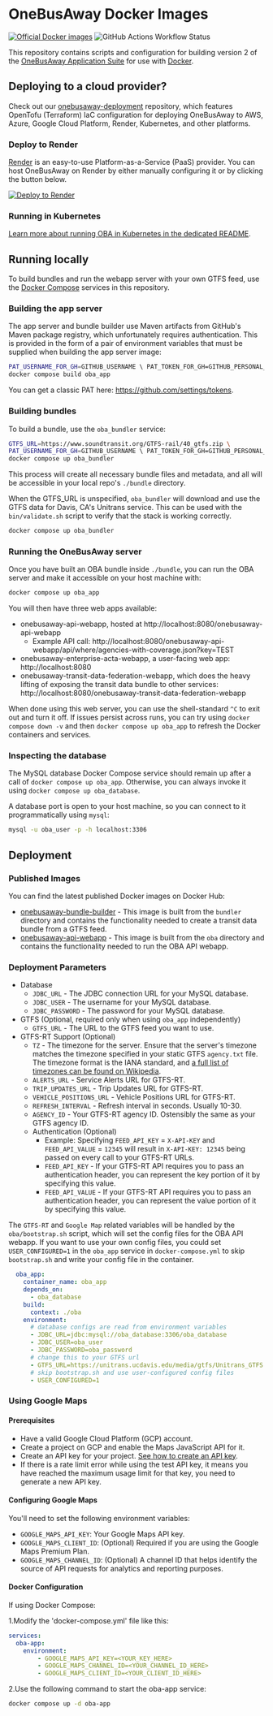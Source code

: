 # OneBusAway Docker Images

<a href="https://hub.docker.com/u/opentransitsoftwarefoundation"><img alt="Official Docker images" src="https://img.shields.io/badge/Docker_Hub-images-green?logo=docker"></a> <img alt="GitHub Actions Workflow Status" src="https://img.shields.io/github/actions/workflow/status/onebusaway/onebusaway-docker/test.yaml?branch=main">

This repository contains scripts and configuration for building version 2 of the
[OneBusAway Application Suite](https://github.com/OneBusAway/onebusaway-application-modules)
for use with [Docker](https://www.docker.com/).

## Deploying to a cloud provider?

Check out our [onebusaway-deployment](https://github.com/oneBusAway/onebusaway-deployment) repository, which features OpenTofu (Terraform) IaC configuration for deploying OneBusAway to AWS, Azure, Google Cloud Platform, Render, Kubernetes, and other platforms.

### Deploy to Render

[Render](https://www.render.com) is an easy-to-use Platform-as-a-Service (PaaS) provider. You can host OneBusAway on Render by either manually configuring it or by clicking the button below.

[![Deploy to Render](https://render.com/images/deploy-to-render-button.svg)](https://render.com/deploy?repo=https://github.com/oneBusAway/onebusaway-docker/)

### Running in Kubernetes

[Learn more about running OBA in Kubernetes in the dedicated README](k8s-readme.md).

## Running locally

To build bundles and run the webapp server with your own GTFS feed, use the [Docker Compose](https://docs.docker.com/compose/) services in this repository.

### Building the app server

The app server and bundle builder use Maven artifacts from GitHub's Maven package registry, which unfortunately requires authentication. This is provided in the form of a pair of environment variables that must be supplied when building the app server image:

```bash
PAT_USERNAME_FOR_GH=GITHUB_USERNAME \ PAT_TOKEN_FOR_GH=GITHUB_PERSONAL_ACCESS_TOKEN \
docker compose build oba_app
```

You can get a classic PAT here: https://github.com/settings/tokens.

### Building bundles

To build a bundle, use the `oba_bundler` service:

```bash
GTFS_URL=https://www.soundtransit.org/GTFS-rail/40_gtfs.zip \
PAT_USERNAME_FOR_GH=GITHUB_USERNAME \ PAT_TOKEN_FOR_GH=GITHUB_PERSONAL_ACCESS_TOKEN \
docker compose up oba_bundler
```

This process will create all necessary bundle files and metadata, and all will be accessible in your local repo's `./bundle` directory.

When the GTFS_URL is unspecified, `oba_bundler` will download and use the GTFS data for Davis, CA's Unitrans service. This can be used with the `bin/validate.sh` script to verify that the stack is working correctly.

```bash
docker compose up oba_bundler
```

### Running the OneBusAway server

Once you have built an OBA bundle inside `./bundle`, you can run the OBA server and make it accessible on your host machine with:

```bash
docker compose up oba_app
```

You will then have three web apps available:

* onebusaway-api-webapp, hosted at http://localhost:8080/onebusaway-api-webapp
  * Example API call: http://localhost:8080/onebusaway-api-webapp/api/where/agencies-with-coverage.json?key=TEST
* onebusaway-enterprise-acta-webapp, a user-facing web app: http://localhost:8080
* onebusaway-transit-data-federation-webapp, which does the heavy lifting of exposing the transit data bundle to other services: http://localhost:8080/onebusaway-transit-data-federation-webapp

When done using this web server, you can use the shell-standard `^C` to exit out and turn it off. If issues persist across runs, you can try using `docker compose down -v` and then `docker compose up oba_app` to refresh the Docker containers and services.

### Inspecting the database

The MySQL database Docker Compose service should remain up after a call of `docker compose up oba_app`. Otherwise, you can always invoke it using `docker compose up oba_database`.

A database port is open to your host machine, so you can connect to it programmatically using `mysql`:

```bash
mysql -u oba_user -p -h localhost:3306
```

## Deployment

### Published Images

You can find the latest published Docker images on Docker Hub:

* [onebusaway-bundle-builder](https://hub.docker.com/r/opentransitsoftwarefoundation/onebusaway-bundle-builder) - This image is built from the `bundler` directory and contains the functionality needed to create a transit data bundle from a GTFS feed.
* [onebusaway-api-webapp](https://hub.docker.com/r/opentransitsoftwarefoundation/onebusaway-api-webapp) - This image is built from the `oba` directory and contains the functionality needed to run the OBA API webapp.

### Deployment Parameters

* Database
  * `JDBC_URL` - The JDBC connection URL for your MySQL database.
  * `JDBC_USER` - The username for your MySQL database.
  * `JDBC_PASSWORD` - The password for your MySQL database.
* GTFS (Optional, required only when using `oba_app` independently)
  * `GTFS_URL` - The URL to the GTFS feed you want to use.
* GTFS-RT Support (Optional)
  * `TZ` - The timezone for the server. Ensure that the server's timezone matches the timezone specified in your static GTFS `agency.txt` file. The timezone format is the IANA standard, and [a full list of timezones can be found on Wikipedia](https://en.wikipedia.org/wiki/List_of_tz_database_time_zones#List).
  * `ALERTS_URL` - Service Alerts URL for GTFS-RT.
  * `TRIP_UPDATES_URL` - Trip Updates URL for GTFS-RT.
  * `VEHICLE_POSITIONS_URL` - Vehicle Positions URL for GTFS-RT.
  * `REFRESH_INTERVAL` - Refresh interval in seconds. Usually 10-30.
  * `AGENCY_ID` - Your GTFS-RT agency ID. Ostensibly the same as your GTFS agency ID.
  * Authentication (Optional)
    * Example: Specifying `FEED_API_KEY` = `X-API-KEY` and `FEED_API_VALUE` = `12345` will result in `X-API-KEY: 12345` being passed on every call to your GTFS-RT URLs.
    * `FEED_API_KEY` - If your GTFS-RT API requires you to pass an authentication header, you can represent the key portion of it by specifying this value.
    * `FEED_API_VALUE` - If your GTFS-RT API requires you to pass an authentication header, you can represent the value portion of it by specifying this value.



The `GTFS-RT` and `Google Map` related variables will be handled by the `oba/bootstrap.sh` script, which will set the config files for the OBA API webapp. If you want to use your own config files, you could set `USER_CONFIGURED=1` in the `oba_app` service in `docker-compose.yml` to skip `bootstrap.sh` and write your config file in the container.
```yaml
  oba_app:
    container_name: oba_app
    depends_on:
      - oba_database
    build:
      context: ./oba
    environment:
      # database configs are read from environment variables
      - JDBC_URL=jdbc:mysql://oba_database:3306/oba_database
      - JDBC_USER=oba_user
      - JDBC_PASSWORD=oba_password
      # change this to your GTFS url
      - GTFS_URL=https://unitrans.ucdavis.edu/media/gtfs/Unitrans_GTFS.zip
      # skip bootstrap.sh and use user-configured config files
      - USER_CONFIGURED=1
```

### Using Google Maps

#### Prerequisites

- Have a valid Google Cloud Platform (GCP) account.
- Create a project on GCP and enable the Maps JavaScript API for it.
- Create an API key for your project. [See how to create an API key](https://cloud.google.com/docs/authentication/api-keys).
- If there is a rate limit error while using the test API key, it means you have reached the maximum usage limit for that key, you need to generate a new API key.

#### Configuring Google Maps

You'll need to set the following environment variables:

- `GOOGLE_MAPS_API_KEY`: Your Google Maps API key.
- `GOOGLE_MAPS_CLIENT_ID`: (Optional) Required if you are using the Google Maps Premium Plan.
- `GOOGLE_MAPS_CHANNEL_ID`: (Optional) A channel ID that helps identify the source of API requests for analytics and reporting purposes.

#### Docker Configuration

If using Docker Compose:

1.Modify the 'docker-compose.yml' file like this:

```yaml
services:
  oba-app:
    environment:
        - GOOGLE_MAPS_API_KEY=<YOUR_KEY_HERE>
        - GOOGLE_MAPS_CHANNEL_ID=<YOUR_CHANNEL_ID_HERE>
        - GOOGLE_MAPS_CLIENT_ID=<YOUR_CLIENT_ID_HERE>
```

2.Use the following command to start the oba-app service:

```bash
docker compose up -d oba-app
```
